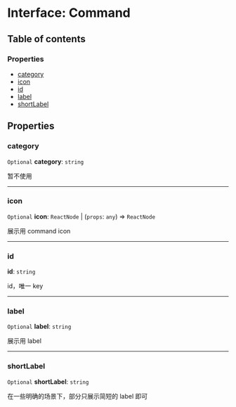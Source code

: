 # Interface: Command

## Table of contents

### Properties

* [category](/auto-docs/fixed-layout-editor/interfaces/Command-1.md#category)
* [icon](/auto-docs/fixed-layout-editor/interfaces/Command-1.md#icon)
* [id](/auto-docs/fixed-layout-editor/interfaces/Command-1.md#id)
* [label](/auto-docs/fixed-layout-editor/interfaces/Command-1.md#label)
* [shortLabel](/auto-docs/fixed-layout-editor/interfaces/Command-1.md#shortlabel)

## Properties

### category

`Optional` **category**: `string`

暂不使用

***

### icon

`Optional` **icon**: `ReactNode` | (`props`: `any`) => `ReactNode`

展示用 command icon

***

### id

**id**: `string`

id，唯一 key

***

### label

`Optional` **label**: `string`

展示用 label

***

### shortLabel

`Optional` **shortLabel**: `string`

在一些明确的场景下，部分只展示简短的 label 即可
